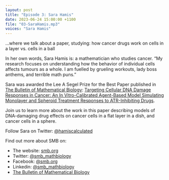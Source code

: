 ```yaml
---
layout: post
title: "Episode 3: Sara Hamis"
date: 2023-06-24 15:00:00 +1100
file: "03-SaraHamis.mp3"
voices: "Sara Hamis"
---
```


…where we talk about a paper, studying: how cancer drugs work on cells in a layer vs. cells in a ball

In her own words, Sara Hamis is:
a mathematician who studies cancer. 
“My research focuses on understanding how the behavior of individual cells affects tumours as a whole. I am fuelled by grueling workouts, lady boss anthems, and terrible math puns.”

Sara was awarded the Lee A Segel Prize for the Best Paper published in [The Bulletin of Mathematical Biology](https://www.springer.com/journal/11538):
[Targeting Cellular DNA Damage Responses in Cancer: An In Vitro-Calibrated Agent-Based Model Simulating Monolayer and Spheroid Treatment Responses to ATR-Inhibiting Drugs](https://link.springer.com/article/10.1007/s11538-021-00935-y).

Join us to learn more about the work in this paper describing models of DNA-damaging drug effects on cancer cells in a flat layer in a dish, and cancer cells in a sphere.

Follow Sara on Twitter: [@hamiscalculated](http://twitter.com/hamiscalculated)

Find out more about SMB on:
- The website: [smb.org](https://www.smb.org/)
- Twitter: [@smb_mathbiology](https://twitter.com/smb_mathbiology)
- Facebook: [@smb.org](https://www.facebook.com/smb.org/)
- Linkedin: [@smb_mathbiology](http://www.linkedin.com/company/smb-mathbiology/)
- [The Bulletin of Mathematical Biology](https://www.springer.com/journal/11538)
